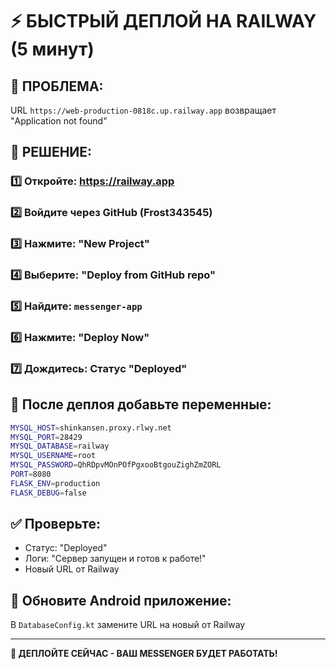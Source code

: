 # ⚡ БЫСТРЫЙ ДЕПЛОЙ НА RAILWAY (5 минут)

## 🚨 ПРОБЛЕМА:
URL `https://web-production-0818c.up.railway.app` возвращает "Application not found"

## 🚀 РЕШЕНИЕ:

### 1️⃣ **Откройте:** https://railway.app
### 2️⃣ **Войдите через GitHub** (Frost343545)
### 3️⃣ **Нажмите:** "New Project"
### 4️⃣ **Выберите:** "Deploy from GitHub repo"
### 5️⃣ **Найдите:** `messenger-app`
### 6️⃣ **Нажмите:** "Deploy Now"
### 7️⃣ **Дождитесь:** Статус "Deployed"

## 🔧 **После деплоя добавьте переменные:**

```bash
MYSQL_HOST=shinkansen.proxy.rlwy.net
MYSQL_PORT=28429
MYSQL_DATABASE=railway
MYSQL_USERNAME=root
MYSQL_PASSWORD=QhRDpvMOnPOfPgxooBtgouZighZmZORL
PORT=8080
FLASK_ENV=production
FLASK_DEBUG=false
```

## ✅ **Проверьте:**
- Статус: "Deployed"
- Логи: "Сервер запущен и готов к работе!"
- Новый URL от Railway

## 🔄 **Обновите Android приложение:**
В `DatabaseConfig.kt` замените URL на новый от Railway

---

**🚀 ДЕПЛОЙТЕ СЕЙЧАС - ВАШ MESSENGER БУДЕТ РАБОТАТЬ!**
